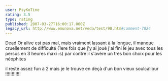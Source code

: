 ```yaml
---
user: PsyKoTine
rating: 3.5
type: rating
published: 2007-03-27T16:00:17.000Z
legacy_url: http://www.emunova.net/veda/test/90.htm#comment-7824
---
```

Dead Or alive est pas mal, mais vraiment lassant à la longue, il manque cruellement de difficulté (1ere fois que j'y ai joué j'ai fini le jeu avec tous les persos en 3 heures maxi :s) par contre il s'avère un très bon choix pour les néophites

il reste assez fun à 2 mais je le trouve en deçà d'un bon vieux soulcalibur !!!!!!!!!!!!